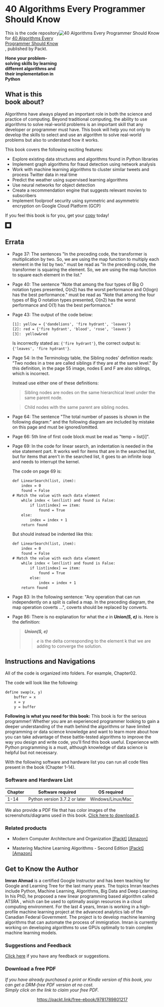 # 40 Algorithms Every Programmer Should Know 

<a href="https://www.packtpub.com/programming/40-algorithms-every-programmer-should-know?utm_source=github&utm_medium=repository&utm_campaign=9781789801217"><img src="https://static.packt-cdn.com/products/9781789801217/cover/smaller" alt="40 Algorithms Every Programmer Should Know " height="256px" align="right"></a>

This is the code repository for [40 Algorithms Every Programmer Should Know ](https://www.packtpub.com/programming/40-algorithms-every-programmer-should-know?utm_source=github&utm_medium=repository&utm_campaign=9781789801217), published by Packt.

**Hone your problem-solving skills by learning different algorithms and their implementation in Python**

## What is this book about?
Algorithms have always played an important role in both the science and practice of computing. Beyond traditional computing, the ability to use algorithms to solve real-world problems is an important skill that any developer or programmer must have. This book will help you not only to develop the skills to select and use an algorithm to solve real-world problems but also to understand how it works.


This book covers the following exciting features:
* Explore existing data structures and algorithms found in Python libraries 
* Implement graph algorithms for fraud detection using network analysis 
* Work with machine learning algorithms to cluster similar tweets and process Twitter data in real time 
* Predict the weather using supervised learning algorithms 
* Use neural networks for object detection 
* Create a recommendation engine that suggests relevant movies to subscribers 
* Implement foolproof security using symmetric and asymmetric encryption on Google Cloud Platform (GCP)

If you feel this book is for you, get your [copy](https://www.amazon.com/dp/1789801214) today!

<a href="https://www.packtpub.com/?utm_source=github&utm_medium=banner&utm_campaign=GitHubBanner"><img src="https://raw.githubusercontent.com/PacktPublishing/GitHub/master/GitHub.png" 
alt="https://www.packtpub.com/" border="5" /></a>

## Errata

* Page 37: The sentences "In the preceding code, the transformer is multiplication by two. So, we are using the map function to multiply each element in the list by two." must be read as "In the preceding code, the transformer is squaring the element. So, we are using the map function to square each element in the list."

* Page 40: The sentence "Note that among the four types of Big O notation types presented, O(n2) has the worst performance and O(logn) has the best performance." must be read as "Note that among the four types of Big O notation types presented, O(n2) has the worst performance and O(1) has the best performance."

* Page 43: The output of the code below:
  ```
  [1]: yellow = {'dandelions', 'fire hydrant', 'leaves'}
  [2]: red = {'fire hydrant', 'blood', 'rose', 'leaves'}
  [3]:  yellow&red
  ```
  Is incorrectly stated as: ```{'fire hydrant'}```, the correct output is: ```{'leaves', 'fire hydrant'}```.

* Page 54: In the Terminology table, the Sibling nodes' definition reads: "Two nodes in a tree are called siblings if they are at the same level." By this definition, in the page 55 image, nodes E and F are also siblings, which is incorrect. 
   
   Instead use either one of these definitions:
   >Sibling nodes are nodes on the same hierarchical level under the same parent node.
   
   >Child nodes with the same parent are sibling nodes.

* Page 64: The sentence "The total number of passes is shown in the following diagram:" and the following diagram are included by mistake on this page and must be ignored/omitted.

* Page 66: 5th line of first code block must be read as "temp = list[i]".

* Page 69: In the code for linear search, an indentation is needed in the else statement part. It works well for items that are in the searched list, but for items that aren't in the searched list, it goes to an infinite loop and needs to interrupt the kernel. 

  The code on page 69 is:
  ```    
  def LinearSearch(list, item):
      index = 0
      found = False
  # Match the value with each data element
      while index < len(list) and found is False:
          if list[index] == item:
              found = True
      else:
          index = index + 1
      return found
  ```
  But should instead be indented like this:
  ```
  def LinearSearch(list, item):
      index = 0
      found = False
  # Match the value with each data element
      while index < len(list) and found is False:
          if list[index] == item:
              found = True
          else:
              index = index + 1
      return found
  ```
* Page 83: In the following sentence: "Any operation that can run independently on a split is called a map. In the preceding diagram, the map operation coverts ...",
 coverts should be replaced by converts.

* Page 86: There is no explanation for what the _e_ in _**Union(S, e)**_ is. Here is the definition:
  > _**Union(S, e)**_
  > > _e_ is the delta corresponding to the element k that we are adding to converge the solution.

## Instructions and Navigations
All of the code is organized into folders. For example, Chapter02.

The code will look like the following:
```
define swap(x, y)
    buffer = x
    x = y
    y = buffer
```

**Following is what you need for this book:**
This book is for the serious programmer! Whether you are an experienced programmer looking to gain a deeper understanding of the math behind the algorithms or have limited programming or data science knowledge and want to learn more about how you can take advantage of these battle-tested algorithms to improve the way you design and write code, you’ll find this book useful. Experience with Python programming is a must, although knowledge of data science is helpful but not necessary.

With the following software and hardware list you can run all code files present in the book (Chapter 1-14).
### Software and Hardware List
| Chapter | Software required | OS required |
| -------- | ------------------------------------ | ----------------------------------- |
| 1-14 | Python version 3.7.2 or later | Windows/Linux/Mac |

We also provide a PDF file that has color images of the screenshots/diagrams used in this book. [Click here to download it](https://static.packt-cdn.com/downloads/9781789801217_ColorImages.pdf).

### Related products
*  Modern Computer Architecture and Organization [[Packt]](https://www.packtpub.com/cloud-networking/modern-computer-architecture-and-organization?utm_source=github&utm_medium=repository&utm_campaign=) [[Amazon]](https://www.amazon.com/dp/1838984399)

*  Mastering Machine Learning Algorithms - Second Edition [[Packt]](https://www.packtpub.com/data/mastering-machine-learning-algorithms-second-edition?utm_source=github&utm_medium=repository&utm_campaign=) [[Amazon]](https://www.amazon.com/dp/1838820299)


## Get to Know the Author
**Imran Ahmad**
is a certified Google Instructor and has been teaching for Google and Learning Tree for the last many years. The topics Imran teaches include Python, Machine Learning, Algorithms, Big Data and Deep Learning. In his PhD, he proposed a new linear programming based algorithm called ATSRA , which can be used to optimally assign resources in a cloud computing environment. For the last 4 years, Imran is working in a high-profile machine learning project at the advanced analytics lab of the Canadian Federal Government. The project is to develop machine learning algorithms that can automate the process of immigration. Imran is currently working on developing algorithms to use GPUs optimally to train complex machine learning models.


### Suggestions and Feedback
[Click here](https://docs.google.com/forms/d/e/1FAIpQLSdy7dATC6QmEL81FIUuymZ0Wy9vH1jHkvpY57OiMeKGqib_Ow/viewform) if you have any feedback or suggestions.
### Download a free PDF

 <i>If you have already purchased a print or Kindle version of this book, you can get a DRM-free PDF version at no cost.<br>Simply click on the link to claim your free PDF.</i>
<p align="center"> <a href="https://packt.link/free-ebook/9781789801217">https://packt.link/free-ebook/9781789801217 </a> </p>